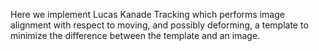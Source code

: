 Here we implement Lucas Kanade Tracking which performs image alignment with respect to moving, and possibly deforming, a template to minimize the difference between the template and an image.
